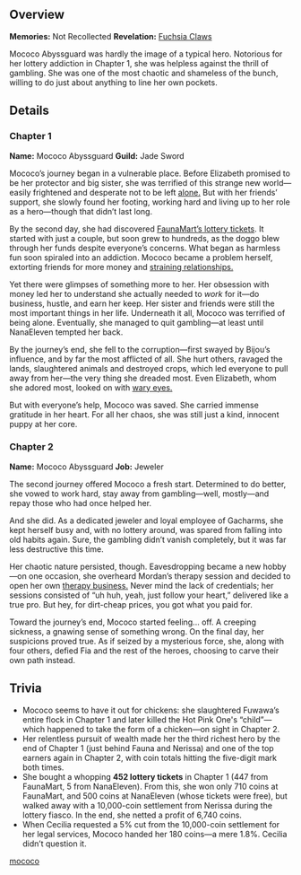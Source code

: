 <!-- title: Mococo Abyssguard -->
<!-- quote: I'm not a criminal, I'm Mococo! -->
<!-- chapters: -1 -->
<!-- images: (Mococo's Chapter 1 Profile), (Mococo fighting along with Fuwawa), (Mococo's Chapter 2 Profile), (Mococo turning against Fia in Chapter 2's Ending) -->
<!-- model: false -->

## Overview

**Memories:** Not Recollected
**Revelation:** [Fuchsia Claws](#entry:fuchsia-claws-entry)

Mococo Abyssguard was hardly the image of a typical hero. Notorious for her lottery addiction in Chapter 1, she was helpless against the thrill of gambling. She was one of the most chaotic and shameless of the bunch, willing to do just about anything to line her own pockets.

## Details

### Chapter 1

**Name:** Mococo Abyssguard
**Guild:** Jade Sword

Mococo’s journey began in a vulnerable place. Before Elizabeth promised to be her protector and big sister, she was terrified of this strange new world—easily frightened and desperate not to be left [alone.](https://www.youtube.com/live/OSjlqA0FS9Q?feature=shared&t=4128) But with her friends’ support, she slowly found her footing, working hard and living up to her role as a hero—though that didn’t last long.

By the second day, she had discovered [FaunaMart’s lottery tickets](#entry:storylines-entry). It started with just a couple, but soon grew to hundreds, as the doggo blew through her funds despite everyone’s concerns. What began as harmless fun soon spiraled into an addiction. Mococo became a problem herself, extorting friends for more money and [straining relationships.](https://www.youtube.com/live/5swK4fB2smo?t=1251)

Yet there were glimpses of something more to her. Her obsession with money led her to understand she actually needed to _work_ for it—do business, hustle, and earn her keep. Her sister and friends were still the most important things in her life. Underneath it all, Mococo was terrified of being alone. Eventually, she managed to quit gambling—at least until NanaEleven tempted her back.

By the journey’s end, she fell to the corruption—first swayed by Bijou’s influence, and by far the most afflicted of all. She hurt others, ravaged the lands, slaughtered animals and destroyed crops, which led everyone to pull away from her—the very thing she dreaded most. Even Elizabeth, whom she adored most, looked on with [wary eyes.](https://www.youtube.com/live/6TXwZjXEoxk?si=N5N4vgyOALaXs9db&t=1610)

But with everyone’s help, Mococo was saved. She carried immense gratitude in her heart. For all her chaos, she was still just a kind, innocent puppy at her core.

### Chapter 2

**Name:** Mococo Abyssguard
**Job:** Jeweler

The second journey offered Mococo a fresh start. Determined to do better, she vowed to work hard, stay away from gambling—well, mostly—and repay those who had once helped her.

And she did. As a dedicated jeweler and loyal employee of Gacharms, she kept herself busy and, with no lottery around, was spared from falling into old habits again. Sure, the gambling didn’t vanish completely, but it was far less destructive this time.

Her chaotic nature persisted, though. Eavesdropping became a new hobby—on one occasion, she overheard Mordan’s therapy session and decided to open her own [therapy business.](https://www.youtube.com/live/T2StVW1kSxw?si=-ZizHO6g5xCSHEr9&t=9493) Never mind the lack of credentials; her sessions consisted of “uh huh, yeah, just follow your heart,” delivered like a true pro. But hey, for dirt-cheap prices, you got what you paid for.

Toward the journey’s end, Mococo started feeling... off. A creeping sickness, a gnawing sense of something wrong. On the final day, her suspicions proved true. As if seized by a mysterious force, she, along with four others, defied Fia and the rest of the heroes, choosing to carve their own path instead.

## Trivia

- Mococo seems to have it out for chickens: she slaughtered Fuwawa’s entire flock in Chapter 1 and later killed the Hot Pink One's “child”—which happened to take the form of a chicken—on sight in Chapter 2.
- Her relentless pursuit of wealth made her the third richest hero by the end of Chapter 1 (just behind Fauna and Nerissa) and one of the top earners again in Chapter 2, with coin totals hitting the five-digit mark both times.
- She bought a whopping **452 lottery tickets** in Chapter 1 (447 from FaunaMart, 5 from NanaEleven). From this, she won only 710 coins at FaunaMart, and 500 coins at NanaEleven (whose tickets were free), but walked away with a 10,000-coin settlement from Nerissa during the lottery fiasco. In the end, she netted a profit of 6,740 coins.
- When Cecilia requested a 5% cut from the 10,000-coin settlement for her legal services, Mococo handed her 180 coins—a mere 1.8%. Cecilia didn’t question it.

[mococo](#easter:easter-mococo)
